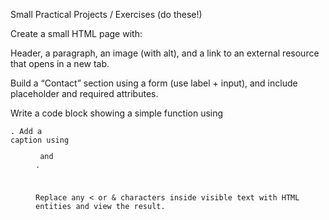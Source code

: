 Small Practical Projects / Exercises (do these!)

Create a small HTML page with:

Header, a paragraph, an image (with alt), and a link to an external resource that opens in a new tab.

Build a “Contact” section using a form (use label + input), and include placeholder and required attributes.

Write a code block showing a simple function using <pre><code>. Add a caption using <figure> and <figcaption>.

Replace any < or & characters inside visible text with HTML entities and view the result.
